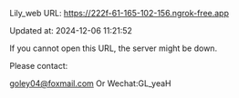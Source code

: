 Lily_web URL: https://222f-61-165-102-156.ngrok-free.app

Updated at: 2024-12-06 11:21:52

If you cannot open this URL, the server might be down.

Please contact: 

goley04@foxmail.com Or Wechat:GL_yeaH